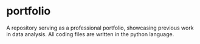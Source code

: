 # portfolio
A repository serving as a professional portfolio, showcasing previous work in data analysis. All coding files are written in the python language.
